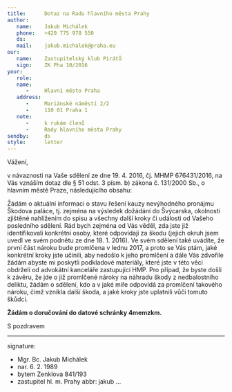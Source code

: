 ```yaml
---
title:      Dotaz na Radu hlavního města Prahy
author:
   name:    Jakub Michálek
   phone:   +420 775 978 550
   ds:      
   mail:    jakub.michalek@praha.eu
our:
   name:    Zastupitelský klub Pirátů
   sign:    ZK Pha 10/2016
your:
   role:    
   name:    
      -     Hlavní město Praha
   address:
      -     Mariánské náměstí 2/2
      -     110 01 Praha 1
   note: 
      -     k rukám členů
      -     Rady hlavního města Prahy
sendby:     ds
style:      letter
---
```


Vážení,

v návaznosti na Vaše sdělení ze dne 19. 4. 2016, čj. MHMP 676431/2016, na Vás vznáším dotaz dle § 51 odst. 3 písm. b) zákona č. 131/2000 Sb., o hlavním městě Praze, následujícího obsahu:

Žádám o aktuální informaci o stavu řešení kauzy nevýhodného pronájmu Škodova paláce, tj. zejména na výsledek dožádání do Švýcarska, okolnosti zjištěné nahlížením do spisu a všechny další kroky či události od Vašeho posledního sdělení. Rád bych zejména od Vás věděl, zda jste již identifikovali konkrétní osoby, které odpovídají za škodu (jejich okruh jsem uvedl ve svém podnětu ze dne 18. 1. 2016). Ve svém sdělení také uvádíte, že první část nároku bude promlčena v lednu 2017, a proto se Vás ptám, jaké konkrétní kroky jste učinili, aby nedošlo k jeho promlčení a dále Vás zdvořile žádám abyste mi poskytli podkladové materiály, které jste v této věci obdrželi od advokátní kanceláře zastupující HMP. Pro případ, že byste došli k závěru, že jde o již promlčené nároky na náhradu škody z nedbalostního deliktu, žádám o sdělení, kdo a v jaké míře odpovídá za promlčení takového nároku, čímž vznikla další škoda, a jaké kroky jste uplatnili vůči tomuto škůdci.

**Žádám o doručování do datové schránky 4memzkm.**

S pozdravem

---
signature: 
  - Mgr. Bc. Jakub Michálek
  - nar. 6. 2. 1989
  - bytem Zenklova 841/193
  - zastupitel hl. m. Prahy
abbr:       jakub
...
